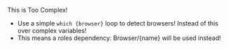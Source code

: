 This is Too Complex!
- Use a simple `which {browser}` loop to detect browsers! Instead of this over complex variables!
- This means a roles dependency: Browser/{name} will be used instead!